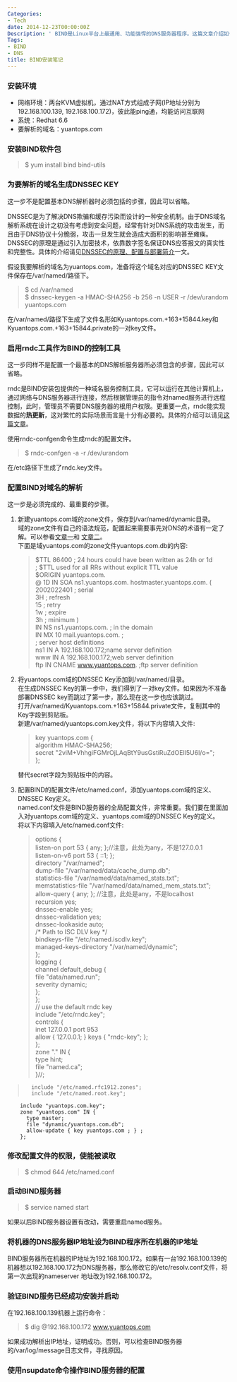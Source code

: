 ```yaml
---
Categories:
- Tech
date: 2014-12-23T00:00:00Z
Description: ' BIND是Linux平台上最通用、功能强悍的DNS服务器程序。这篇文章介绍如何手动搭建、配置BIND DNS服务器。 '
Tags:
- BIND
- DNS
title: BIND安装笔记
---
```


### 安装环境  
- 网络环境：两台KVM虚拟机，通过NAT方式组成子网(IP地址分别为192.168.100.139, 192.168.100.172)，彼此能ping通，均能访问互联网  
- 系统：Redhat 6.6  
- 要解析的域名：yuantops.com

### 安装BIND软件包
> $ yum install bind bind-utils  

### 为要解析的域名生成DNSSEC KEY
这一步不是配置基本DNS解析器时必须包括的步骤，因此可以省略。  

DNSSEC是为了解决DNS欺骗和缓存污染而设计的一种安全机制。由于DNS域名解析系统在设计之初没有考虑到安全问题，经常有针对DNS系统的攻击发生，而且由于DNS协议十分脆弱，攻击一旦发生就会造成大面积的影响甚至瘫痪。DNSSEC的原理是通过引入加密技术，依靠数字签名保证DNS应答报文的真实性和完整性。具体的介绍请见[DNSSEC的原理、配置与部署简介](http://netsec.ccert.edu.cn/duanhx/archives/1479)一文。  

假设我要解析的域名为yuantops.com，准备将这个域名对应的DNSSEC KEY文件保存在/var/named/路径下。  
> $ cd /var/named  
> $ dnssec-keygen -a HMAC-SHA256 -b 256 -n USER -r /dev/urandom yuantops.com  

在/var/named/路径下生成了文件名形如Kyuantops.com.+163+15844.key和Kyuantops.com.+163+15844.private的一对key文件。  

### 启用rndc工具作为BIND的控制工具
这一步同样不是配置一个最基本的DNS解析服务器所必须包含的步骤，因此可以省略。  

rndc是BIND安装包提供的一种域名服务控制工具，它可以运行在其他计算机上，通过网络与DNS服务器进行连接，然后根据管理员的指令对named服务进行远程控制，此时，管理员不需要DNS服务器的根用户权限。更重要一点，rndc能实现数据的**热更新**，这对繁忙的实际场景而言是十分有必要的。具体的介绍可以请见[这篇文章](http://book.51cto.com/art/200912/169294.htm)。  

使用rndc-confgen命令生成rndc的配置文件。  
> $ rndc-confgen -a -r /dev/urandom  

在/etc路径下生成了rndc.key文件。  

### 配置BIND对域名的解析
这一步是必须完成的、最重要的步骤。  

1. 新建yuantops.com域的zone文件，保存到/var/named/dynamic目录。  
	域的zone文件有自己的语法规范，配置起来需要事先对DNS的术语有一定了解。可以参看[文章一](http://www.zytrax.com/books/dns/ch8/soa.html)和 [文章二](http://www.zytrax.com/books/dns/ch6/mydomain.html)。  
	下面是域yuantops.com的zone文件yuantops.com.db的内容:  
	>$TTL	86400 ; 24 hours could have been written as 24h or 1d  
	; $TTL used for all RRs without explicit TTL value  
	$ORIGIN yuantops.com.  
	@  1D  IN  SOA ns1.yuantops.com. hostmaster.yuantops.com. (  
								      2002022401 ; serial  
					  			      3H ; refresh  
					  			      15 ; retry  
					  			      1w ; expire  
					  			      3h ; minimum    )  
	       IN  NS     ns1.yuantops.com. ; in the domain  
		          IN  MX  10 mail.yuantops.com. ;   
				  ; server host definitions  
				  ns1    IN  A      192.168.100.172;name server definition     
				  www    IN  A      192.168.100.172;web server definition  
				  ftp    IN  CNAME  www.yuantops.com.  ;ftp server definition  

2. 将yuantops.com域的DNSSEC Key添加到/var/named/目录。  
	在生成DNSSEC Key的第一步中，我们得到了一对key文件。如果因为不准备部署DNSSEC key而跳过了第一步，那么现在这一步也应该跳过。  
	打开/var/named/Kyuantops.com.+163+15844.private文件，复制其中的Key字段到剪贴板。  
	新建/var/named/yuantops.com.key文件，将以下内容填入文件:  
	>key yuantops.com {  
				algorithm HMAC-SHA256;  
				secret "2viM+VhhgiFGMrOjLAqBtY9usGstiRuZdOElI5U6l/o=";  
	};  

	替代secret字段为剪贴板中的内容。  	

3. 配置BIND的配置文件/etc/named.conf，添加yuantops.com域的定义、DNSSEC Key定义。  
	named.conf文件是BIND服务器的全局配置文件，非常重要。我们要在里面加入对yuantops.com域的定义、yuantops.com域的DNSSEC Key的定义。  
	将以下内容填入/etc/named.conf文件:  
	>options {  
			        listen-on port 53 { any; };//注意，此处为any，不是127.0.0.1  
			        listen-on-v6 port 53 { ::1; };  
			        directory       "/var/named";  
			        dump-file       "/var/named/data/cache_dump.db";  
			        statistics-file "/var/named/data/named_stats.txt";  
			        memstatistics-file "/var/named/data/named_mem_stats.txt";  
			        allow-query     { any; }; //注意，此处是any，不是localhost  
			        recursion yes;  
				    dnssec-enable yes;  
				    dnssec-validation yes;  
				    dnssec-lookaside auto;  
				   	/* Path to ISC DLV key */  
                    bindkeys-file "/etc/named.iscdlv.key";  
	                managed-keys-directory "/var/named/dynamic";  
	};  
	logging {  
		        channel default_debug {  
                file "data/named.run";  
                severity dynamic;  
	        };  
};  
	 	// use the default rndc key  
		include "/etc/rndc.key";  
		controls {  
		    inet 127.0.0.1 port 953  
			allow { 127.0.0.1; } keys { "rndc-key"; };  
		};  
		zone "." IN {  
			  type hint;  
			  file "named.ca";  
		}//;  
>		include "/etc/named.rfc1912.zones";  
>		include "/etc/named.root.key";  
		include "yuantops.com.key";  
		zone "yuantops.com" IN {  
		  type master;  
		  file "dynamic/yuantops.com.db";  
		  allow-update { key yuantops.com ; } ;  
		};  

### 修改配置文件的权限，使能被读取
>$ chmod 644 /etc/named.conf  

### 启动BIND服务器
>$ service named start  

如果以后BIND服务器设置有改动，需要重启named服务。  

### 将机器的DNS服务器IP地址设为BIND程序所在机器的IP地址
BIND服务器所在机器的IP地址为192.168.100.172。如果有一台192.168.100.139的机器想以192.168.100.172为DNS服务器，那么修改它的/etc/resolv.conf文件，将第一次出现的nameserver 地址改为192.168.100.172。  

### 验证BIND服务已经成功安装并启动
在192.168.100.139机器上运行命令：  
>$ dig @192.168.100.172 www.yuantops.com  

如果成功解析出IP地址，证明成功。否则，可以检查BIND服务器的/var/log/message日志文件，寻找原因。  

### 使用nsupdate命令操作BIND服务器的配置
